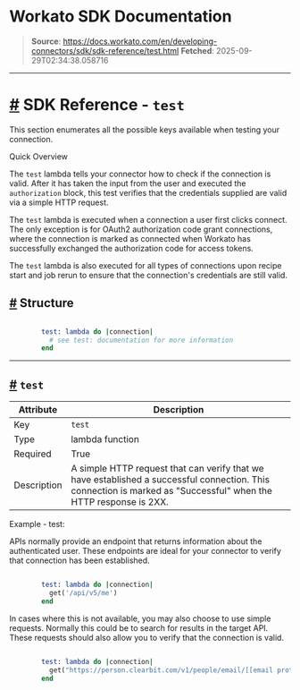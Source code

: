 # Workato SDK Documentation

> **Source**: https://docs.workato.com/en/developing-connectors/sdk/sdk-reference/test.html
> **Fetched**: 2025-09-29T02:34:38.058716

---

# [#](<#sdk-reference-test>) SDK Reference - `test`

This section enumerates all the possible keys available when testing your connection.

Quick Overview

The `test` lambda tells your connector how to check if the connection is valid. After it has taken the input from the user and executed the `authorization` block, this test verifies that the credentials supplied are valid via a simple HTTP request.

The `test` lambda is executed when a connection a user first clicks connect. The only exception is for OAuth2 authorization code grant connections, where the connection is marked as connected when Workato has successfully exchanged the authorization code for access tokens.

The `test` lambda is also executed for all types of connections upon recipe start and job rerun to ensure that the connection's credentials are still valid.

## [#](<#structure>) Structure
```ruby

        test: lambda do |connection|
          # see test: documentation for more information
        end


```

* * *

## [#](<#test>) `test`

Attribute | Description
---|---
Key | `test`
Type | lambda function
Required | True
Description | A simple HTTP request that can verify that we have established a successful connection. This connection is marked as "Successful" when the HTTP response is 2XX.
Example - test:

APIs normally provide an endpoint that returns information about the authenticated user. These endpoints are ideal for your connector to verify that connection has been established.
```ruby

        test: lambda do |connection|
          get('/api/v5/me')
        end


```

In cases where this is not available, you may also choose to use simple requests. Normally this could be to search for results in the target API. These requests should also allow you to verify that the connection is valid.
```ruby

        test: lambda do |connection|
          get("https://person.clearbit.com/v1/people/email/[[email protected]](</cdn-cgi/l/email-protection>)")
        end


```
